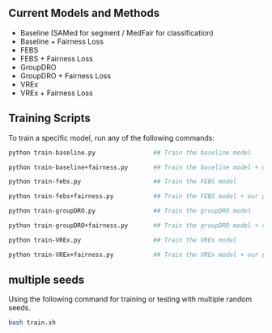 ## Current Models and Methods
- Baseline (SAMed for segment / MedFair for classification)
- Baseline + Fairness Loss
- FEBS
- FEBS + Fairness Loss
- GroupDRO
- GroupDRO + Fairness Loss
- VREx
- VREx + Fairness Loss

## Training Scripts
To train a specific model, run any of the following commands:
```bash
python train-baseline.py                ## Train the baseline model

python train-baseline+fairness.py       ## Train the baseline model + our proposed fairness loss

python train-febs.py                    ## Train the FEBS model

python train-febs+fairness.py           ## Train the FEBS model + our proposed fairness loss

python train-groupDRO.py                ## Train the groupDRO model

python train-groupDRO+fairness.py       ## Train the groupDRO model + our proposed fairness loss

python train-VREx.py                    ## Train the VREx model

python train-VREx+fairness.py           ## Train the VREx model + our proposed fairness loss
```

## multiple seeds

Using the following command for training or testing with multiple random seeds. 
```bash
bash train.sh
```
